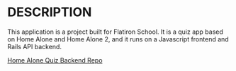 # DESCRIPTION

This application is a project built for Flatiron School. It is a quiz app based on Home Alone and Home Alone 2, and it runs on a Javascript frontend and Rails API backend.

[Home Alone Quiz Backend Repo](https://github.com/ianhutson/home_alone_quiz_backend)
